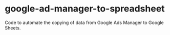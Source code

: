 # google-ad-manager-to-spreadsheet
Code to automate the copying of data from Google Ads Manager to Google Sheets.
